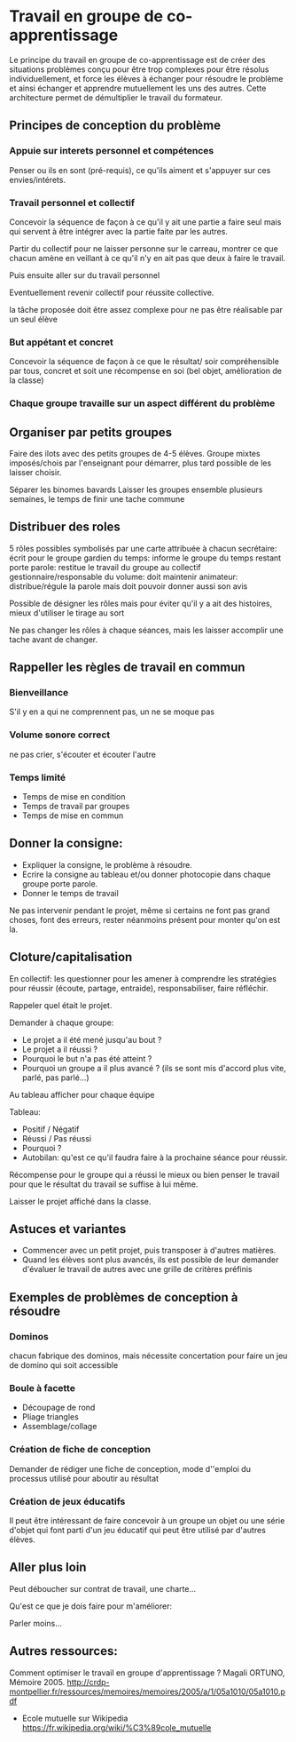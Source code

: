 <!--

---
title: Travail en groupe de co-apprentissage 
description: Le principe du travail en groupe de co-apprentissage est de créer des situations problèmes conçu pour être trop complexes pour être résolus individuellement, et force les élèves à échanger pour résoudre le problème et ainsi échanger et apprendre mutuellement les uns des autres. Cette architecture permet de démultiplier le travail du formateur.
image_url: 
---

-->

# Travail en groupe de co-apprentissage

Le principe du travail en groupe de co-apprentissage est de créer des situations problèmes conçu pour être trop complexes pour être résolus individuellement, et force les élèves à échanger pour résoudre le problème et ainsi échanger et apprendre mutuellement les uns des autres. Cette architecture permet de démultiplier le travail du formateur.


## Principes de conception du problème

### Appuie sur interets personnel et compétences

Penser ou ils en sont (pré-requis), ce qu'ils aiment et s'appuyer sur ces envies/intérets.

### Travail personnel et collectif

Concevoir la séquence de façon à ce qu'il y ait une partie a faire seul mais qui servent à être intégrer avec la partie faite par les autres.

Partir du collectif pour ne laisser personne sur le carreau, montrer ce que chacun amène en veillant à ce qu'il n'y en ait pas que deux à faire le travail.

Puis ensuite aller sur du travail personnel

Eventuellement revenir collectif pour réussite collective.

la tâche proposée doit être assez complexe pour ne pas être réalisable par un seul élève

### But appétant et concret

Concevoir la séquence de façon à ce que le résultat/ soir compréhensible par tous, concret et soit une récompense en soi (bel objet, amélioration de la classe)

### Chaque groupe travaille sur un aspect différent du problème


## Organiser par petits groupes

Faire des ilots avec des petits groupes de 4-5 élèves. Groupe mixtes imposés/chois par l'enseignant pour démarrer, plus tard possible de les laisser choisir.

Séparer les binomes bavards
Laisser les groupes ensemble plusieurs semaines, le temps de finir une tache commune


## Distribuer des roles

5 rôles possibles symbolisés par une carte attribuée à chacun
secrétaire: écrit pour le groupe
gardien du temps: informe le groupe du temps restant
porte parole: restitue le travail du groupe au collectif
gestionnaire/responsable du volume: doit maintenir 
animateur: distribue/régule la parole mais doit pouvoir donner aussi son avis

Possible de désigner les rôles mais pour éviter qu'il y a ait des histoires, mieux d'utiliser le tirage au sort

Ne pas changer les rôles à chaque séances, mais les laisser accomplir une tache avant de changer.


## Rappeller les règles de travail en commun
### Bienveillance

S'il y en a qui ne comprennent pas, un ne se moque pas


### Volume sonore correct

ne pas crier, s'écouter et écouter l'autre

### Temps limité
* Temps de mise en condition
* Temps de travail par groupes
* Temps de mise en commun

## Donner la consigne:

* Expliquer la consigne, le problème à résoudre. 
* Ecrire la consigne au tableau et/ou donner photocopie dans chaque groupe
porte parole.
* Donner le temps de travail

Ne pas intervenir pendant le projet, même si certains ne font pas grand choses, font des erreurs, rester néanmoins présent pour monter qu'on est la.


## Cloture/capitalisation

En collectif: les questionner pour les amener à comprendre les stratégies pour réussir (écoute, partage, entraide), responsabiliser, faire réfléchir.

Rappeler quel était le projet.

Demander à chaque groupe:

* Le projet a il été mené jusqu'au bout ?
* Le projet a il réussi ?
* Pourquoi le but n'a pas été atteint ?
* Pourquoi un groupe a il plus avancé ? (ils se sont mis d'accord plus vite, parlé, pas parlé…)

Au tableau afficher pour chaque équipe

Tableau:
* Positif / Négatif
* Réussi / Pas réussi
* Pourquoi ?
* Autobilan: qu'est ce qu'il faudra faire à la prochaine séance pour réussir.

Récompense pour le groupe qui a réussi le mieux ou bien penser le travail pour que le résultat du travail se suffise à lui même.

Laisser le projet affiché dans la classe.

## Astuces et variantes

* Commencer avec un petit projet, puis transposer à d'autres matières.
* Quand les élèves sont plus avancés, ils est possible de leur demander d'évaluer le travail de autres avec une grille de critères préfinis


## Exemples de problèmes de conception à résoudre

### Dominos
chacun fabrique des dominos, mais nécessite concertation pour faire un jeu de domino qui soit accessible

### Boule à facette

* Découpage de rond
* Pliage triangles
* Assemblage/collage

### Création de fiche de conception
Demander de rédiger une fiche de conception, mode d''emploi du processus utilisé pour aboutir au résultat

### Création de jeux éducatifs
Il peut être intéressant de faire concevoir à un groupe un objet ou une série d'objet qui font parti d'un jeu éducatif qui peut être utilisé par d'autres élèves.

## Aller plus loin



Peut déboucher sur contrat de travail, une charte...

Qu'est ce que je dois faire pour m'améliorer:

Parler moins...

## Autres ressources:
Comment optimiser le travail en groupe d'apprentissage ? Magali ORTUNO, Mémoire 2005.
http://crdp-montpellier.fr/ressources/memoires/memoires/2005/a/1/05a1010/05a1010.pdf

* Ecole mutuelle sur Wikipedia https://fr.wikipedia.org/wiki/%C3%89cole_mutuelle
